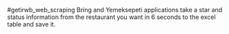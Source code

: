 #getirwb_web_scraping
Bring and Yemeksepeti applications take a star and status information from the restaurant you want in 6 seconds to the excel table and save it.
